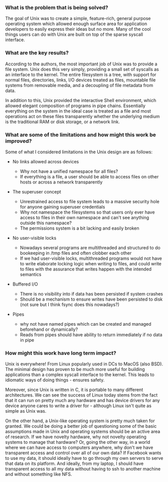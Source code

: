 ### What is the problem that is being solved?

The goal of Unix was to create a simple, feature-rich, general purpose operating system which allowed enough surface area for application developers to easily express their ideas but no more. Many of the cool things users can do with Unix are built on top of the sparse syscall interface.

### What are the key results?

According to the authors, the most important job of Unix was to provide a file system. Unix does this very simply, providing a small set of syscalls as an interface to the kernel. The entire filesystem is a tree, with support for normal files, directories, links, I/O devices treated as files, mountable file systems from removable media, and a decoupling of file metadata from data.

In addition to this, Unix provided the interactive Shell environment, which allowed elegant composition of programs in pipe chains. Essentially everything on the system in the ideal case is treated as a file and most operations act on these files transparently whether the underlying medium is the traditional RAM or disk storage, or a network link. 

### What are some of the limitations and how might this work be improved?

Some of what I considered limitations in the Unix design are as follows:

- No links allowed across devices
  - Why not have a unified namespace for all files?
  - If everything is a file, a user should be able to access files on other hosts or across a network transparently

- The superuser concept
  - Unrestrained access to file system leads to a massive security hole for anyone gaining superuser credentials
  - Why not namespace the filesystems so that users only ever have access to files in their own namespace and can't see anything outside this namespace?
  - The permissions system is a bit lacking and easily broken
  
- No user-visible locks
  - Nowadays several programs are multithreaded and structured to do bookeeping in /tmp files and often clobber each other
  - If we had user-visible locks, multithreaded programs would not have to write elaborate locking logic when writing to files, and could write to files with the assurance that writes happen with the intended semantics

- Buffered I/O
  - There is no visibility into if data has been persisted if system crashes
  - Should be a mechanism to ensure writes have been persisted to disk (not sure but I think fsync does this nowadays?)

- Pipes
  - why not have named pipes which can be created and managed beforehand or dynamically?
  - Reads from pipes should have ability to return immediately if no data in pipe


### How might this work have long term impact?

Unix is everywhere! From Linux popularly used in DCs to MacOS (also BSD). The minimal design has proven to be much more useful for building applications than a complex syscall interface to the kernel. This leads to idiomatic ways of doing things - ensures safety.

Moreover, since Unix is written in C, it is portable to many different architectures. We can see the success of Linux today stems from the fact that it can run on pretty much any hardware and has device drivers for any device anyone cares to write a driver for - although Linux isn't quite as simple as Unix was.

On the other hand, a Unix-like operating system is pretty much taken for granted. We could be doing a better job of questioning some of the basic assumptions made in Unix and operating systems should be an active area of research. If we have novelty hardware, why not novelty operating systems to manage that hardware? Or, going the other way, in a world where we can have access to computers anywhere, why don't we have transparent access and control over all of our own data? If Facebook wants to use my data, it should ideally have to go through my own servers to serve that data on its platform. And ideally, from my laptop, I should have transparent access to all my data without having to ssh to another machine and without something like NFS.